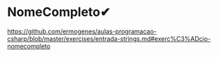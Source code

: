 # NomeCompleto✔
https://github.com/ermogenes/aulas-programacao-csharp/blob/master/exercises/entrada-strings.md#exerc%C3%ADcio-nomecompleto
